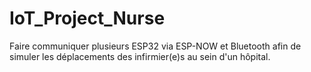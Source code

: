 # IoT_Project_Nurse
Faire communiquer plusieurs ESP32 via ESP-NOW et Bluetooth afin de simuler les déplacements des infirmier(e)s au sein d'un hôpital.
